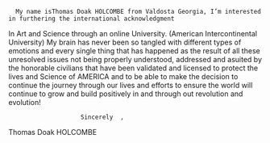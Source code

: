       My name isThomas Doak HOLCOMBE from Valdosta Georgia, I’m interested in furthering the international acknowledgment
In Art and Science through an online University. (American Intercontinental University) My brain has never been so tangled with different types of emotions and every single thing that has happened as the result of all these unresolved issues not being properly understood, addressed and asuited by the honorable civilians that have been validated and licensed to protect the lives and Science of AMERICA and to be able to make the decision to continue the journey through our lives and efforts to ensure the world will continue to grow and build positively in and through out revolution and evolution!

                        Sincerely  ,
Thomas Doak HOLCOMBE 


